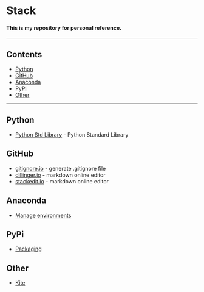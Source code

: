 # Stack

#### This is my repository for personal reference.

---

## Contents

- [Python](#python)
- [GitHub](#github)
- [Anaconda](#anaconda)
- [PyPi](#pypi)
- [Other](#other)

---

## Python

- [Python Std Library](https://docs.python.org/3.6/library/) - Python Standard Library

## GitHub

- [gitignore.io](https://www.gitignore.io) - generate .gitignore file
- [dillinger.io](https://dillinger.io) - markdown online editor
- [stackedit.io](https://stackedit.io) - markdown online editor

## Anaconda

- [Manage environments](https://conda.io/projects/conda/en/latest/user-guide/tasks/manage-environments.html)

## PyPi

- [Packaging](https://packaging.python.org/)

## Other

- [Kite](https://kite.com)
